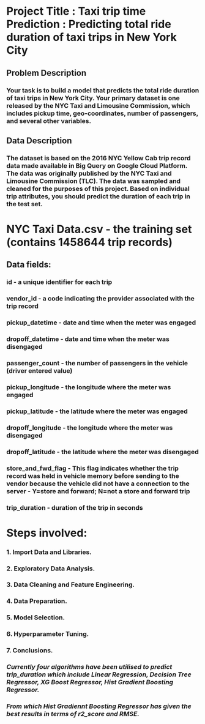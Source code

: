 # Project Title : Taxi trip time Prediction : Predicting total ride duration of taxi trips in New York City
## Problem Description
### Your task is to build a model that predicts the total ride duration of taxi trips in New York City. Your primary dataset is one released by the NYC Taxi and Limousine Commission, which includes pickup time, geo-coordinates, number of passengers, and several other variables.
## Data Description
### The dataset is based on the 2016 NYC Yellow Cab trip record data made available in Big Query on Google Cloud Platform. The data was originally published by the NYC Taxi and Limousine Commission (TLC). The data was sampled and cleaned for the purposes of this project. Based on individual trip attributes, you should predict the duration of each trip in the test set.
# NYC Taxi Data.csv - the training set (contains 1458644 trip records)

## Data fields:
### id - a unique identifier for each trip
### vendor_id - a code indicating the provider associated with the trip record
### pickup_datetime - date and time when the meter was engaged
### dropoff_datetime - date and time when the meter was disengaged
### passenger_count - the number of passengers in the vehicle (driver entered value)
### pickup_longitude - the longitude where the meter was engaged
### pickup_latitude - the latitude where the meter was engaged
### dropoff_longitude - the longitude where the meter was disengaged
### dropoff_latitude - the latitude where the meter was disengaged
### store_and_fwd_flag - This flag indicates whether the trip record was held in vehicle memory before sending to the vendor because the vehicle did not have a connection to the server - Y=store and forward; N=not a store and forward trip
### trip_duration - duration of the trip in seconds

# Steps involved:
### 1. Import Data and Libraries.
### 2. Exploratory Data Analysis.
### 3. Data Cleaning and Feature Engineering.
### 4. Data Preparation.
### 5. Model Selection.
### 6. Hyperparameter Tuning.
### 7. Conclusions.

### *Currently four algorithms have been utilised to predict trip_duration which include Linear Regression, Decision Tree Regressor, XG Boost Regressor, Hist Gradient Boosting Regressor.*
### *From which Hist Gradiennt Boosting Regressor has given the best results in terms of r2_score and RMSE.*
